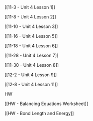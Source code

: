 [[11-3 - Unit 4 Lesson 1]]

[[11-8 - Unit 4 Lesson 2]]

[[11-10 - Unit 4 Lesson 3]]

[[11-16 - Unit 4 Lesson 5]]

[[11-18 - Unit 4 Lesson 6]]

[[11-28 - Unit 4 Lesson 7]]

[[11-30 - Unit 4 Lesson 8]]

[[12-2 - Unit 4 Lesson 9]]

[[12-8 - Unit 4 Lesson 11]]

HW

[[HW - Balancing Equations Worksheet]]

[[HW - Bond Length and Energy]]
